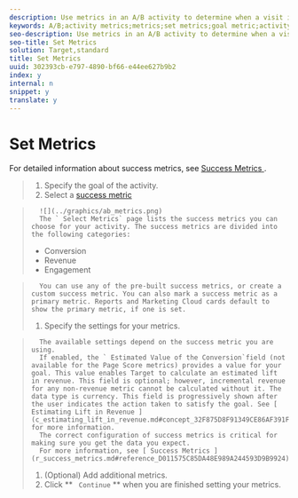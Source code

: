 ```yaml
---
description: Use metrics in an A/B activity to determine when a visit is successful.
keywords: A/B;activity metrics;metrics;set metrics;goal metric;activity settings;success metric;conversion;revenue;engagement
seo-description: Use metrics in an A/B activity to determine when a visit is successful.
seo-title: Set Metrics
solution: Target,standard
title: Set Metrics
uuid: 302393cb-e797-4890-bf66-e44ee627b9b2
index: y
internal: n
snippet: y
translate: y
---
```


# Set Metrics

For detailed information about success metrics, see [ Success Metrics ](r_success_metrics.md#reference_D011575C85DA48E989A244593D9B9924). 

>1. Specify the goal of the activity.
>1. Select a [ success metric ](r_success_metrics.md#reference_D011575C85DA48E989A244593D9B9924)

>       ![](../graphics/ab_metrics.png) 
>       The ` Select Metrics` page lists the success metrics you can choose for your activity. The success metrics are divided into the following categories: 
>    
>    * Conversion
>    * Revenue
>    * Engagement

>       You can use any of the pre-built success metrics, or create a custom success metric. You can also mark a success metric as a primary metric. Reports and Marketing Cloud cards default to show the primary metric, if one is set.
>1. Specify the settings for your metrics.

>       The available settings depend on the success metric you are using.
>       If enabled, the ` Estimated Value of the Conversion`field (not available for the Page Score metrics) provides a value for your goal. This value enables Target to calculate an estimated lift in revenue. This field is optional; however, incremental revenue for any non-revenue metric cannot be calculated without it. The data type is currency. This field is progressively shown after the user indicates the action taken to satisfy the goal. See [ Estimating Lift in Revenue ](c_estimating_lift_in_revenue.md#concept_32F875D8F91349CE86AF391F65BEAEEE) for more information. 
>       The correct configuration of success metrics is critical for making sure you get the data you expect.
>       For more information, see [ Success Metrics ](r_success_metrics.md#reference_D011575C85DA48E989A244593D9B9924). 
>1. (Optional) Add additional metrics.
>1. Click ** ` Continue` ** when you are finished setting your metrics.

